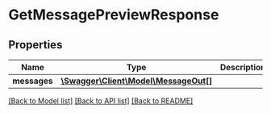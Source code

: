 # GetMessagePreviewResponse

## Properties
Name | Type | Description | Notes
------------ | ------------- | ------------- | -------------
**messages** | [**\Swagger\Client\Model\MessageOut[]**](MessageOut.md) |  | [optional] 

[[Back to Model list]](../README.md#documentation-for-models) [[Back to API list]](../README.md#documentation-for-api-endpoints) [[Back to README]](../README.md)


